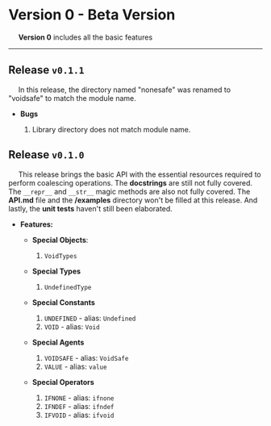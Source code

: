 # **Version 0** - Beta Version
&nbsp;&nbsp;&nbsp;&nbsp; **Version 0** includes all the basic features 

----

## Release `v0.1.1`
&nbsp;&nbsp;&nbsp;&nbsp; In this release, the directory named "nonesafe" was renamed to "voidsafe" to match the module name.

- **Bugs**

    1. Library directory does not match module name.

## Release `v0.1.0`
&nbsp;&nbsp;&nbsp;&nbsp; This release brings the basic API with the essential resources required to perform coalescing operations. The **docstrings** are still not fully covered. The `__repr__` and `__str__` magic methods are also not fully covered. The **API.md** file and the **/examples** directory won't be filled at this release. And lastly, the **unit tests** haven't still been elaborated.

- **Features:**

    - **Special Objects**:

        1. `VoidTypes`

    - **Special Types**

        1. `UndefinedType`
    
    - **Special Constants**

        1. `UNDEFINED` - alias: `Undefined`
        2. `VOID` - alias: `Void`
    
    - **Special Agents**

        1. `VOIDSAFE` - alias: `VoidSafe`
        2. `VALUE` - alias: `value`
    
    - **Special Operators**

        1. `IFNONE` - alias: `ifnone`
        2. `IFNDEF` - alias: `ifndef`
        3. `IFVOID` - alias: `ifvoid`
